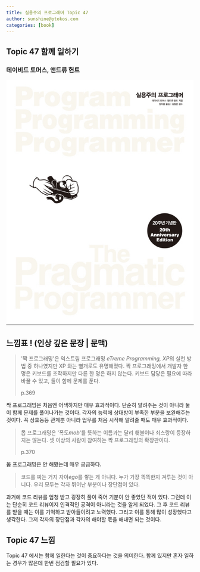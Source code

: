 ```yaml
---
title: 실용주의 프로그래머 Topic 47
author: sunshine@ptokos.com
categories: [book]
---
```


## Topic 47 함께 일하기


### 데이비드 토머스, 앤드류 헌트
![Alt text](/assets/img/book/실용주의-프로그래머/cover.png)


## 느낌표 ! (인상 깊은 문장 | 문맥)
> '짝 프로그래밍'은 익스트림 프로그래밍 *eTreme Programming, XP*의 실천 방법 중 하나였지만 XP 와는 별개로도 유명해졌다.
> 짝 프로그래밍에서 개발자 한 명은 키보드를 조작하지만 다른 한 명은 하지 않는다.
> 키보드 담당은 필요에 따라 바꿀 수 있고, 둘이 함께 문제를 푼다.
> 
> p.369

짝 프로그래밍은 처음엔 어색하지만 매우 효과적이다. 단순히 알려주는 것이 아니라 둘이 함께 문제를 풀어나가는 것이다.
각자의 능력에 상대방이 부족한 부분을 보완해주는 것이다. 꼭 상호동등 관계뿐 아니라 업무를 처음 시작해 알려줄 때도 매우 효과적이다.

> 몹 프로그래밍은 '폭도*mob*'를 뜻하는 이름과는 달리 횃불이나 쇠스랑이 등장하지는 않는다.
> 셋 이상의 사람이 참여하는 짝 프로그래밍의 확장판이다.
> 
> p.370

몹 프로그래밍은 안 해봤는데 매우 궁금하다.

> 코드를 짜는 거지 자아*ego*를 쌓는 게 아니다.
> 누가 가장 똑똑한지 겨루는 것이 아니다. 우리 모두는 각자 뛰어난 부분이나 장단점이 있다.

과거에 코드 리뷰를 엄청 받고 굉장히 풀이 죽어 기분이 안 좋았던 적이 있다. 그런데 이는 단순히 코드 리뷰이지 인격적인 공격이 아니라는 것을 알게 되었다.
그 후 코드 리뷰를 받을 때는 이를 기억하고 받아들이려고 노력했다. 그리고 이를 통해 많이 성장했다고 생각한다.
그저 각자의 장단점과 각자의 해야할 몫을 해내면 되는 것이다. 

## Topic 47 느낌
Topic 47 에서는 함께 일한다는 것이 중요하다는 것을 의미한다. 함께 있지만 혼자 일하는 경우가 많은데 한번 점검할 필요가 있다.

